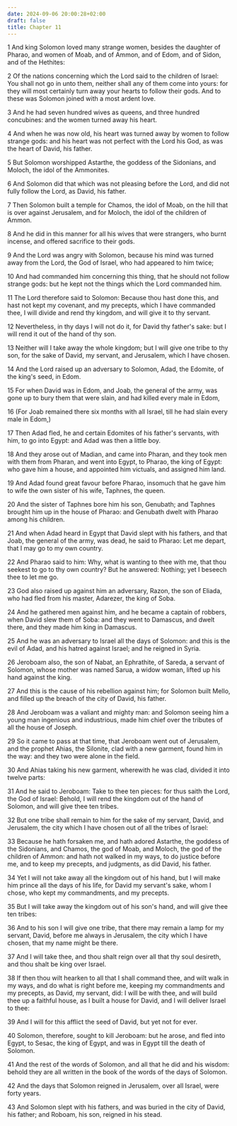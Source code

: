 ```yaml
---
date: 2024-09-06 20:00:28+02:00
draft: false
title: Chapter 11
---
```




1 And king Solomon loved many strange women, besides the daughter of Pharao, and women of Moab, and of Ammon, and of Edom, and of Sidon, and of the Hethites:

2 Of the nations concerning which the Lord said to the children of Israel: You shall not go in unto them, neither shall any of them come into yours: for they will most certainly turn away your hearts to follow their gods. And to these was Solomon joined with a most ardent love.

3 And he had seven hundred wives as queens, and three hundred concubines: and the women turned away his heart.

4 And when he was now old, his heart was turned away by women to follow strange gods: and his heart was not perfect with the Lord his God, as was the heart of David, his father.

5 But Solomon worshipped Astarthe, the goddess of the Sidonians, and Moloch, the idol of the Ammonites.

6 And Solomon did that which was not pleasing before the Lord, and did not fully follow the Lord, as David, his father.

7 Then Solomon built a temple for Chamos, the idol of Moab, on the hill that is over against Jerusalem, and for Moloch, the idol of the children of Ammon.

8 And he did in this manner for all his wives that were strangers, who burnt incense, and offered sacrifice to their gods.

9 And the Lord was angry with Solomon, because his mind was turned away from the Lord, the God of Israel, who had appeared to him twice;

10 And had commanded him concerning this thing, that he should not follow strange gods: but he kept not the things which the Lord commanded him.

11 The Lord therefore said to Solomon: Because thou hast done this, and hast not kept my covenant, and my precepts, which I have commanded thee, I will divide and rend thy kingdom, and will give it to thy servant.

12 Nevertheless, in thy days I will not do it, for David thy father's sake: but I will rend it out of the hand of thy son.

13 Neither will I take away the whole kingdom; but I will give one tribe to thy son, for the sake of David, my servant, and Jerusalem, which I have chosen.

14 And the Lord raised up an adversary to Solomon, Adad, the Edomite, of the king's seed, in Edom.

15 For when David was in Edom, and Joab, the general of the army, was gone up to bury them that were slain, and had killed every male in Edom,

16 (For Joab remained there six months with all Israel, till he had slain every male in Edom,)

17 Then Adad fled, he and certain Edomites of his father's servants, with him, to go into Egypt: and Adad was then a little boy.

18 And they arose out of Madian, and came into Pharan, and they took men with them from Pharan, and went into Egypt, to Pharao, the king of Egypt: who gave him a house, and appointed him victuals, and assigned him land.

19 And Adad found great favour before Pharao, insomuch that he gave him to wife the own sister of his wife, Taphnes, the queen.

20 And the sister of Taphnes bore him his son, Genubath; and Taphnes brought him up in the house of Pharao: and Genubath dwelt with Pharao among his children.

21 And when Adad heard in Egypt that David slept with his fathers, and that Joab, the general of the army, was dead, he said to Pharao: Let me depart, that I may go to my own country.

22 And Pharao said to him: Why, what is wanting to thee with me, that thou seekest to go to thy own country? But he answered: Nothing; yet I beseech thee to let me go.

23 God also raised up against him an adversary, Razon, the son of Eliada, who had fled from his master, Adarezer, the king of Soba.

24 And he gathered men against him, and he became a captain of robbers, when David slew them of Soba: and they went to Damascus, and dwelt there, and they made him king in Damascus.

25 And he was an adversary to Israel all the days of Solomon: and this is the evil of Adad, and his hatred against Israel; and he reigned in Syria.

26 Jeroboam also, the son of Nabat, an Ephrathite, of Sareda, a servant of Solomon, whose mother was named Sarua, a widow woman, lifted up his hand against the king.

27 And this is the cause of his rebellion against him; for Solomon built Mello, and filled up the breach of the city of David, his father.

28 And Jeroboam was a valiant and mighty man: and Solomon seeing him a young man ingenious and industrious, made him chief over the tributes of all the house of Joseph.

29 So it came to pass at that time, that Jeroboam went out of Jerusalem, and the prophet Ahias, the Silonite, clad with a new garment, found him in the way: and they two were alone in the field.

30 And Ahias taking his new garment, wherewith he was clad, divided it into twelve parts:

31 And he said to Jeroboam: Take to thee ten pieces: for thus saith the Lord, the God of Israel: Behold, I will rend the kingdom out of the hand of Solomon, and will give thee ten tribes.

32 But one tribe shall remain to him for the sake of my servant, David, and Jerusalem, the city which I have chosen out of all the tribes of Israel:

33 Because he hath forsaken me, and hath adored Astarthe, the goddess of the Sidonians, and Chamos, the god of Moab, and Moloch, the god of the children of Ammon: and hath not walked in my ways, to do justice before me, and to keep my precepts, and judgments, as did David, his father.

34 Yet I will not take away all the kingdom out of his hand, but I will make him prince all the days of his life, for David my servant's sake, whom I chose, who kept my commandments, and my precepts.

35 But I will take away the kingdom out of his son's hand, and will give thee ten tribes:

36 And to his son I will give one tribe, that there may remain a lamp for my servant, David, before me always in Jerusalem, the city which I have chosen, that my name might be there.

37 And I will take thee, and thou shalt reign over all that thy soul desireth, and thou shalt be king over Israel.

38 If then thou wilt hearken to all that I shall command thee, and wilt walk in my ways, and do what is right before me, keeping my commandments and my precepts, as David, my servant, did: I will be with thee, and will build thee up a faithful house, as I built a house for David, and I will deliver Israel to thee:

39 And I will for this afflict the seed of David, but yet not for ever.

40 Solomon, therefore, sought to kill Jeroboam: but he arose, and fled into Egypt, to Sesac, the king of Egypt, and was in Egypt till the death of Solomon.

41 And the rest of the words of Solomon, and all that he did and his wisdom: behold they are all written in the book of the words of the days of Solomon.

42 And the days that Solomon reigned in Jerusalem, over all Israel, were forty years.

43 And Solomon slept with his fathers, and was buried in the city of David, his father; and Roboam, his son, reigned in his stead.

